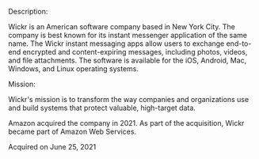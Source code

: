 Description:

Wickr is an American software company based in New York City. The company is best known for its instant messenger application of the same name. The Wickr instant messaging apps allow users to exchange end-to-end encrypted and content-expiring messages, including photos, videos, and file attachments. The software is available for the iOS, Android, Mac, Windows, and Linux operating systems.

Mission:

Wickr's mission is to transform the way companies and organizations use and build systems that protect valuable, high-target data.

Amazon acquired the company in 2021. As part of the acquisition, Wickr became part of Amazon Web Services.

Acquired on June 25, 2021